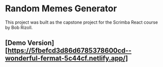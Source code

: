 # Random Memes Generator

This project was built as the capstone project for the Scrimba React course by Bob Rizoll.

## [Demo Version][https://5fbefcd3d86d6785378600cd--wonderful-fermat-5c44cf.netlify.app/]